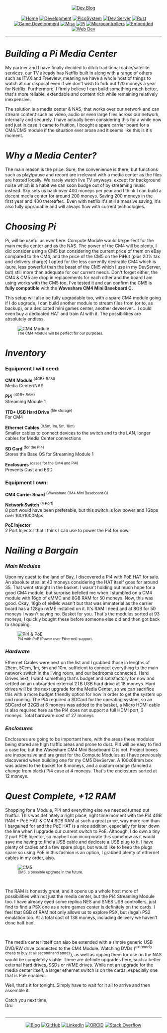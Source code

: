 <!-- Header -->
<link rel="stylesheet" href="../../assets/css/style.css"/>
<div align="center">    
  <a href="../"><img alt="Dev Blog" src="https://img.shields.io/badge/-Developer%20Blog-FE7A16?&logo=git&logoColor=white"></a><br><br></div> 

<div align="center"><a href="../"><img alt="Home" src="https://img.shields.io/badge/-Home-151515?&logo=Arduino&logoColor=C51A4A"></a> <a href="./development"><img alt="Development" src="https://img.shields.io/badge/-Development-151515?&logo=git&logoColor=C51A4A"></a> <a href="./picosystem"><img alt="PicoSystem" src="https://img.shields.io/badge/-PicoSystem-151515?&logo=raspberrypi&logoColor=C51A4A"></a> <a href="./devserver"><img alt="Dev Server" src="https://img.shields.io/badge/-Dev%20Server-151515?&logo=Ubuntu&logoColor=C51A4A"></a> <a href="./rust"><img alt="Rust" src="https://img.shields.io/badge/-Rust-151515?&logo=rust&logoColor=C51A4A"></a> <a href="./gamedev"><img alt="Game Development" src="https://img.shields.io/badge/-Game%20Development-151515?&logo=steam&logoColor=C51A4A"></a> <a href="./misc"><img alt="Misc" src="https://img.shields.io/badge/-Misc-151515?&logo=Ubuntu&logoColor=C51A4A"></a> <a href="./"><img alt="Pi" src="https://img.shields.io/badge/-Raspberry%20Pi-151515?&logo=Raspberry-Pi&logoColor=C51A4A"></a>
<a href="./microcontrollers"><img alt="Microcontrollers" src="https://img.shields.io/badge/-Microcontrollers-151515?&logo=Arduino&logoColor=FE7A16"></a>
<a href="./embedded"><img alt="Embedded" src="https://img.shields.io/badge/-Embedded-151515?&logo=C&logoColor=8a3f8f"></a>
<a href="./webdev"><img alt="Web Dev" src="https://img.shields.io/badge/-Web%20Development-151515?&logo=html5&logoColor=DD4814"></a></div>
<hr>
<div id="blog-post">
<!-- Main --> 





<h1 id="mediacenter"><em>Building a Pi Media Center</em></h1>

<p>My partner and I have finally decided to ditch traditional cable/satellite services, our TV already has Netflix built in along with a range of others such as ITVX and Freeview, meaning we have a whole host of things to watch at our disposal even if we don't wish to fork out 120 moneys a year for Netflix. Furthermore, I firmly believe I can build something much better, that's more reliable, extendable and content rich while remaining relatively inexpensive. </p>

<p>The solution is a media center &amp; NAS, that works over our network and can stream content such as video, audio or even large files across our network, internally and securely. I have actually been considering this for a while now and just in case it came to fruition, I bought a spare carrier board for a CM4/CM5 module if the situation ever arose and it seems like this is it's moment.</p>

<h1 id="whymedia"><em>Why a Media Center?</em></h1>
<p>The main reason is the price. Sure, the convenience is there, but functions such as play/pause and record are irrelevant with a media center as the files are hosted locally. We rarely watch live TV anyways, except for background noise which is a habit we can soon budge out of by streaming music instead. Sky sets us back over 400 moneys per year and I think I can build a decent media center for around 200 moneys. Saving 200 moneys in the first year and 400 thereafter.. Even with netflix it's still a massive saving, it's also fully upgradable and will always flow with current technologies.</p>

<h1 id="choosingpi"><em>Choosing Pi</em></h1>

<p>Pi, will be useful as ever here. Compute Module would be perfect for the main media center and as the NAS. The power of the CM4 will be plenty, I did consider using a CM5 but considering the current price of them on eBay compared to the CM4, and the price of the CM5 on the PiHut (plus 20% tax and delivery charge) I opted for the less currently desirable CM4 which is (sure, less powerful than the beast of the CM5 which I use in my DevServer, but) still more than adequate for our current needs. Don't forget either, the CM4 &amp; CM5 are drop in replacements for each other and the board I am using works with the CM5 too, I've tested it and can confirm the CM5 is <b>fully compatible</b> with the <b>Waveshare CM4 Mini Baseboard C.</b><br></p>

<p>This setup will also be fully upgradable too, with a spare CM4 module going if I do upgrade, I can build another module to stream files from (or to, as backup), or a dedicated mini games center, another devserver... I could even buy a dedicated HAT and train AI with it. The possibilities are absolutely endless.</p>

<figure>
<img src="{{ site.baseurl }}/raspberrypi/img/misc-cm4.png" alt="CM4 Module" />
<br><sup>The CM4 Module will be perfect for our purposes.</sup>
</figure>

<h1 id="shopping"><em>Inventory</em></h1>

<p><h3>Equipment I will need:</h3></p>

<p><b>CM4 Module</b> <sup>(4GB+ RAM)</sup><br>Media Center/NAS</p>

<p><b>Pi4</b> <sup>(4GB+ RAM)</sup><br>Streaming Module 1</p>

<p><b>1TB+ USB Hard Drive</b> <sup>(file storage)</sup><br>For CM4</p>

<p><b>Ethernet Cables</b> <sup>(0.5m, 1m, 5m, 10m)</sup><br>Smaller cables to connect devices to the switch and to the LAN, longer cables for Media Center connections</p>

<p><b>SD Card</b> <sup>(for the Pi4)</sup><br>Stores the Base OS for Streaming Module 1</p>

<p><b>Enclosures</b> <sup>(cases for the CM4 and Pi4)</sup><br>Prevents Dust and ESD</p>

<p><h3>Equipment I own:</h3></p>

<p><b>CM4 Carrier Board</b> <sup>(Waveshare CM4 Mini Baseboard C)</sup></p>

<p><b>Network Switch</b> <sup>(4 Port)</sup><br>8 port would have been preferable, but this switch is low power and 1Gbps over 100/1000Mps</p>
<p><b>PoE Injector</b><br>
2 Port Injector that I think I can use to power the Pi4 for now.</p>

<h1 id="bargain"><em>Nailing a Bargain</em></h1>

<h3><em>Main Modules</em></h3>

<p>Upon my quest to the land of Bay, I discovered a Pi4 with PoE HAT for sale. An absolute steal at 43 moneys considering the HAT itself goes for around 35. That went straight in the basket. I wasn't holding out much hope for a good CM4 module, but surprise befelled me when I stumbled on a CM4 module with 16gb of eMMC and 8GB RAM for 50 moneys. Now, this was good. Okay, 16gb of eMMc wasn't but that was immaterial as the carrier board has a 128gb nVME installed on it. It's RAM I need and at 8GB for 50 moneys I wasn't saying no. Basket for you. That's the modules sorted at 93 moneys, I quickly bought these before someone else did and then got back to shopping.</p>

<figure>
<img src="{{ site.baseurl }}/raspberrypi/img/pi4-poe.jpg" alt="Pi4 &amp; PoE" />
<br><sup>Pi4 with PoE (Power over Ethernet) support.</sup>
</figure>

<h3><em>Hardware</em></h3>
<p>Ethernet Cables were next on the list and I grabbed those in lengths of 25cm, 50cm, 1m, 5m and 10m, sufficient to connect everything to the main network switch in the living room, and our bedrooms connected. Hard Drives next, I want something that's budget and satisfactory for now and settled on an unbranded external 2TB USB hard drive at 18 moneys. Hard drives will be the next upgrade for the Media Center, so we can sacrifice this with a more budget friendly option for now in order to get the system up and running. The Pi4 required a SDCard for the operating system, so an SDCard of 32GB at 6 moneys was added to the basket, a Micro HDMI cable is also required here as the Pi4 does not support a full HDMI port, 3 moneys. Total hardware cost of 27 moneys</p>

<h3><em>Enclosures</em></h3>

<p>Enclosures are going to be important here, with the areas these modules being stored are high traffic areas and prone to dust. Pi4 will be easy to find a case for, but the Waveshare CM4 Mini Baseboard C is not. Project boxes are inexpensive and are great for the Compute Modules as I have previously discovered when building one for my CM5 DevServer. A 100x68mm box was added to the basket for 8 moneys, and a custom orange (fancied a change from black) Pi4 case at 4 moneys. That's the enclosures sorted at 12 moneys.</p>

<h1><em>Quest Complete, +12 RAM</em></h1>

<p>Shopping for a Module, Pi4 and everything else we needed turned out fruitful. This was definitely a right place, right time moment with the Pi4 4GB RAM + PoE HAT &amp; CM4 8GB RAM at such a great price, way more ram than I bargained for and the PoE HAT is a nice addition, especially for later down the line when I upgrade our current switch to PoE. Although, I do own a tiny 2 port POE Injector, so maybe I can incorporate this somehow as it would save me having to find a USB cable and dedicate a USB plug to it. I have plenty of cables and a few spare plugs, but would like to keep the plugs spare so using PoE in this fashion is an option, I grabbed plenty of ethernet cables in my order, also.</p>

<figure>
<img src="{{ site.baseurl }}/raspberrypi/img/raspberrypi-cm5.png" alt="CM5" />
<br><sup>CM5, a possible upgrade in the future.</sup>
</figure>

<br>
<p>The RAM is honestly great, and it opens up a whole host more of possibilities with not just the media center, but the Pi4 Streaming Module too. I have already eyed some replica NES and SNES USB controllers, just find to find a PSX one as a retro games center is definitely on the cards. I feel that 8GB of RAM not only allows us to explore PSX, but (legal) PS2 emulation too. At a total cost of 138 moneys, including delivery we haven't done half bad. </p><br>

<p>The media center itself can also be extended with a simple generic USB DVD/RW drive connected to the CM4 Module. Watching DVDs (<sup>extremely cheap to buy at all secondhand stores</sup>), as well as ripping them for use on the NAS would be completely viable. There are definite upgrades here, such a better external hard drives, SSDs or nVME drives. While not an upgrade for the media center itself, a larger ethernet switch is on the cards, especially one that is PoE enabled.</p>

<p>Well, that's it for tonight. Simply have to wait for it all to arrive and then assemble it.</p>
<p>Catch you next time, <br> Dru


<br>
<!-- Footer -->
<br>
<div align="center"><hr>
  <a href="../"><img alt="Blog" src="https://img.shields.io/badge/-Developer%20Blog-DD4814?style=flat-square&logo=github&logoColor=black"></a> 
  <a href="https://github.com/dntstck"><img alt="GitHub" src="https://img.shields.io/badge/-@dntstck-181717?style=flat-square&logo=GitHub&logoColor=white"></a> 
  <a href="https://www.linkedin.com/in/drudelarosa"><img alt="LinkedIn" src="https://img.shields.io/badge/-LinkedIn-0077B5?style=flat-square&logo=Linkedin&logoColor=white"></a> 
  <a href="https://orcid.org/0009-0003-6755-7655"><img alt="ORCID" src="https://img.shields.io/badge/-ORCID-A6CE39?style=flat-square&logo=ORCID&logoColor=white"></a> 
  <a href="https://stackoverflow.com/users/28874348/dru-delarosa"><img alt="Stack Overflow" src="https://img.shields.io/badge/-Stack%20Overflow-FE7A16?style=flat-square&logo=Stack-Overflow&logoColor=white"></a>
</div>
